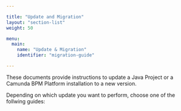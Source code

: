 ```yaml
---

title: "Update and Migration"
layout: "section-list"
weight: 50

menu:
  main:
    name: "Update & Migration"
    identifier: "migration-guide"

---
```


These documents provide instructions to update a Java Project or a Camunda BPM Platform installation to a new version.

Depending on which update you want to perform, choose one of the follwing guides:
